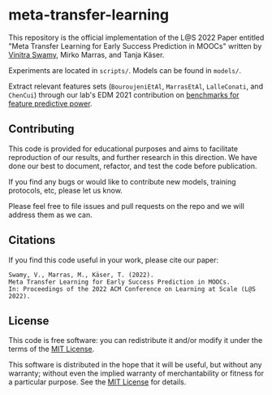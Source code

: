 # meta-transfer-learning
This repository is the official implementation of the L@S 2022 Paper entitled "Meta Transfer Learning for Early Success Prediction in MOOCs" written by [Vinitra Swamy](http://github.com/vinitra), Mirko Marras, and Tanja Käser.

Experiments are located in `scripts/`. Models can be found in `models/`.

Extract relevant features sets (`BouroujeniEtAl`, `MarrasEtAl`, `LalleConati`, and `ChenCui`) through our lab's EDM 2021 contribution on [benchmarks for feature predictive power](https://github.com/epfl-ml4ed/flipped-classroom).

## Contributing 

This code is provided for educational purposes and aims to facilitate reproduction of our results, and further research 
in this direction. We have done our best to document, refactor, and test the code before publication.

If you find any bugs or would like to contribute new models, training protocols, etc, please let us know.

Please feel free to file issues and pull requests on the repo and we will address them as we can.

## Citations
If you find this code useful in your work, please cite our paper:

```
Swamy, V., Marras, M., Käser, T. (2022). 
Meta Transfer Learning for Early Success Prediction in MOOCs. 
In: Proceedings of the 2022 ACM Conference on Learning at Scale (L@S 2022). 
```

## License
This code is free software: you can redistribute it and/or modify it under the terms of the [MIT License](LICENSE).

This software is distributed in the hope that it will be useful, but without any warranty; without even the implied warranty of merchantability or fitness for a particular purpose. See the [MIT License](LICENSE) for details.
